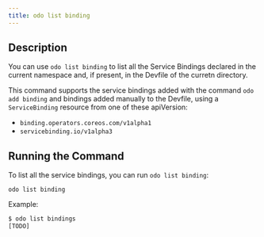 ```yaml
---
title: odo list binding
---
```


## Description

You can use `odo list binding` to list all the Service Bindings declared in the current namespace and, if present, 
in the Devfile of the curretn directory.

This command supports the service bindings added with the command `odo add binding` and bindings added manually
to the Devfile, using a `ServiceBinding` resource from one of these apiVersion:
- `binding.operators.coreos.com/v1alpha1`
- `servicebinding.io/v1alpha3`

## Running the Command

To list all the service bindings, you can run `odo list binding`:
```shell
odo list binding
```

Example:

```sh
$ odo list bindings
[TODO]
```
